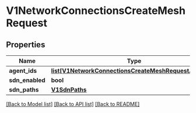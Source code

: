 # V1NetworkConnectionsCreateMeshRequest

## Properties
Name | Type | Description | Notes
------------ | ------------- | ------------- | -------------
**agent_ids** | [**list[V1NetworkConnectionsCreateMeshRequestAgentIds]**](V1NetworkConnectionsCreateMeshRequestAgentIds.md) |  | 
**sdn_enabled** | **bool** |  | [optional] 
**sdn_paths** | [**V1SdnPaths**](V1SdnPaths.md) |  | [optional] 

[[Back to Model list]](../README.md#documentation-for-models) [[Back to API list]](../README.md#documentation-for-api-endpoints) [[Back to README]](../README.md)

